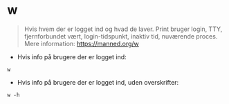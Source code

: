 # w

> Hvis hvem der er logget ind og hvad de laver.
> Print bruger login, TTY, fjernforbundet vært, login-tidspunkt, inaktiv tid, nuværende proces.
> Mere information: <https://manned.org/w>

- Hvis info på brugere der er logget ind:

`w`

- Hvis info på brugere der er logget ind, uden overskrifter:

`w -h`
